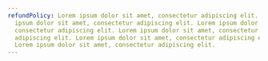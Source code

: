 ```yaml
---
refundPolicy: Lorem ipsum dolor sit amet, consectetur adipiscing elit. Lorem
  ipsum dolor sit amet, consectetur adipiscing elit. Lorem ipsum dolor sit amet,
  consectetur adipiscing elit. Lorem ipsum dolor sit amet, consectetur
  adipiscing elit. Lorem ipsum dolor sit amet, consectetur adipiscing elit.
  Lorem ipsum dolor sit amet, consectetur adipiscing elit.
---
```

